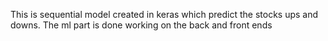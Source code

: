 This is sequential model created in keras 
which predict the stocks ups and downs.
The ml part is done 
working on the back and front ends 
